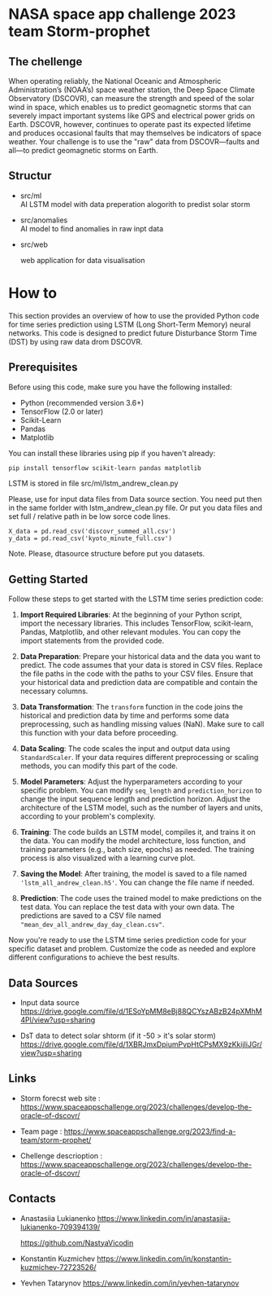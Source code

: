 # NASA space app challenge 2023 team Storm-prophet

## The chellenge 
When operating reliably, the National Oceanic and Atmospheric Administration’s (NOAA’s) space weather station, the Deep Space Climate Observatory (DSCOVR), can measure the strength and speed of the solar wind in space, which enables us to predict geomagnetic storms that can severely impact important systems like GPS and electrical power grids on Earth. DSCOVR, however, continues to operate past its expected lifetime and produces occasional faults that may themselves be indicators of space weather. Your challenge is to use the "raw" data from DSCOVR—faults and all—to predict geomagnetic storms on Earth.

## Structur 
- src/ml    
    AI LSTM model with data preperation alogorith to predist solar storm 
- src/anomalies    
    AI model to find anomalies in raw inpt data
- src/web

    web application for data visualisation

# How to

This section provides an overview of how to use the provided Python code for time series prediction using LSTM (Long Short-Term Memory) neural networks. This code is designed to predict future Disturbance Storm Time (DST) by using raw data drom DSCOVR.

## Prerequisites

Before using this code, make sure you have the following installed:

- Python (recommended version 3.6+)
- TensorFlow (2.0 or later)
- Scikit-Learn
- Pandas
- Matplotlib

You can install these libraries using pip if you haven't already:

```bash
pip install tensorflow scikit-learn pandas matplotlib
```

LSTM is stored in file src/ml/lstm_andrew_clean.py

Please, use for input data files from Data source section. You need put then in the same forlder with lstm_andrew_clean.py file. 
Or put you data files and set full / relative path in be low sorce code lines. 

```puthon
X_data = pd.read_csv('discovr_summed_all.csv')
y_data = pd.read_csv('kyoto_minute_full.csv')
```

Note. Please, dtasource structure before put you datasets.

## Getting Started

Follow these steps to get started with the LSTM time series prediction code:

1. **Import Required Libraries**: At the beginning of your Python script, import the necessary libraries. This includes TensorFlow, scikit-learn, Pandas, Matplotlib, and other relevant modules. You can copy the import statements from the provided code.

2. **Data Preparation**: Prepare your historical data and the data you want to predict. The code assumes that your data is stored in CSV files. Replace the file paths in the code with the paths to your CSV files. Ensure that your historical data and prediction data are compatible and contain the necessary columns.

3. **Data Transformation**: The `transform` function in the code joins the historical and prediction data by time and performs some data preprocessing, such as handling missing values (NaN). Make sure to call this function with your data before proceeding.

4. **Data Scaling**: The code scales the input and output data using `StandardScaler`. If your data requires different preprocessing or scaling methods, you can modify this part of the code.

5. **Model Parameters**: Adjust the hyperparameters according to your specific problem. You can modify `seq_length` and `prediction_horizon` to change the input sequence length and prediction horizon. Adjust the architecture of the LSTM model, such as the number of layers and units, according to your problem's complexity.

6. **Training**: The code builds an LSTM model, compiles it, and trains it on the data. You can modify the model architecture, loss function, and training parameters (e.g., batch size, epochs) as needed. The training process is also visualized with a learning curve plot.

7. **Saving the Model**: After training, the model is saved to a file named `'lstm_all_andrew_clean.h5'`. You can change the file name if needed.

8. **Prediction**: The code uses the trained model to make predictions on the test data. You can replace the test data with your own data. The predictions are saved to a CSV file named `"mean_dev_all_andrew_day_day_clean.csv"`.

Now you're ready to use the LSTM time series prediction code for your specific dataset and problem. Customize the code as needed and explore different configurations to achieve the best results.


## Data Sources
- Input data source
   https://drive.google.com/file/d/1ESoYpMM8eBj88QCYszABzB24pXMhM4Pl/view?usp=sharing

- DsT data to detect solar shtorm (if it -50 > it's solar storm)
  https://drive.google.com/file/d/1XBRJmxDpiumPvpHtCPsMX9zKkijIiJGr/view?usp=sharing


## Links 
- Storm forecst web site :
https://www.spaceappschallenge.org/2023/challenges/develop-the-oracle-of-dscovr/

- Team page :
https://www.spaceappschallenge.org/2023/find-a-team/storm-prophet/  

- Chellenge descrioption :
https://www.spaceappschallenge.org/2023/challenges/develop-the-oracle-of-dscovr/

## Contacts

- Anastasiia Lukianenko
  https://www.linkedin.com/in/anastasiia-lukianenko-709394139/

  https://github.com/NastyaVicodin 

- Konstantin Kuzmichev
  https://www.linkedin.com/in/konstantin-kuzmichev-72723526/

- Yevhen Tatarynov
  https://www.linkedin.com/in/yevhen-tatarynov
